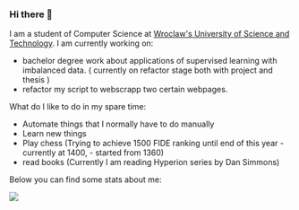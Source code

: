 ### Hi there 👋

I am a student of Computer Science at <a href="https://pwr.edu.pl/"> Wroclaw's University of Science and Technology</a>. I am currently  working on:
 - bachelor degree work about applications of supervised learning with imbalanced data. ( currently on refactor stage both with project and thesis )
 - refactor my script to webscrapp two certain webpages. 
 
What do I like to do in my spare time:
 - Automate things that I normally have to do manually
 - Learn new things
 - Play chess (Trying to achieve 1500 FIDE ranking until end of this year - currently at 1400, - started from 1360)
 - read books (Currently I am reading Hyperion series by Dan Simmons)

Below you can find some stats about me: 

<a href="https://github.com/anuraghazra/github-readme-stats">
  <img align="center" src="https://github-readme-stats.vercel.app/api?username=DocentSzachista&theme=dark"  />
</a>
<!-- <a href="https://github.com/anuraghazra/github-readme-stats" >
  <img align="center" src="https://github-readme-stats.vercel.app/api/top-langs/?username=DocentSzachista&hide=PHP,javascript,Jupyter Notebook&layout=compact&theme=dark" width="410"/>
</a> -->
